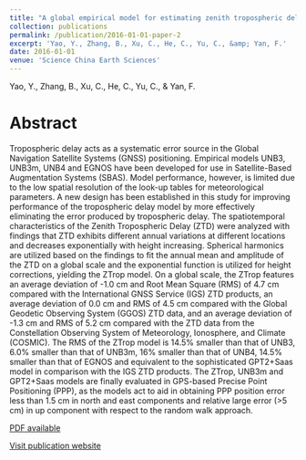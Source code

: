 ```yaml
---
title: "A global empirical model for estimating zenith tropospheric delay"
collection: publications
permalink: /publication/2016-01-01-paper-2
excerpt: 'Yao, Y., Zhang, B., Xu, C., He, C., Yu, C., &amp; Yan, F.'
date: 2016-01-01
venue: 'Science China Earth Sciences'
---
```

Yao, Y., Zhang, B., Xu, C., He, C., Yu, C., &amp; Yan, F.   


Abstract
=====
Tropospheric delay acts as a systematic error source in the Global Navigation Satellite Systems (GNSS) positioning. Empirical models UNB3, UNB3m, UNB4 and EGNOS have been developed for use in Satellite-Based Augmentation Systems (SBAS). Model performance, however, is limited due to the low spatial resolution of the look-up tables for meteorological parameters. A new design has been established in this study for improving performance of the tropospheric delay model by more effectively eliminating the error produced by tropospheric delay. The spatiotemporal characteristics of the Zenith Tropospheric Delay (ZTD) were analyzed with findings that ZTD exhibits different annual variations at different locations and decreases exponentially with height increasing. Spherical harmonics are utilized based on the findings to fit the annual mean and amplitude of the ZTD on a global scale and the exponential function is utilized for height corrections, yielding the ZTrop model. On a global scale, the ZTrop features an average deviation of -1.0 cm and Root Mean Square (RMS) of 4.7 cm compared with the International GNSS Service (IGS) ZTD products, an average deviation of 0.0 cm and RMS of 4.5 cm compared with the Global Geodetic Observing System (GGOS) ZTD data, and an average deviation of -1.3 cm and RMS of 5.2 cm compared with the ZTD data from the Constellation Observing System of Meteorology, Ionosphere, and Climate (COSMIC). The RMS of the ZTrop model is 14.5% smaller than that of UNB3, 6.0% smaller than that of UNB3m, 16% smaller than that of UNB4, 14.5% smaller than that of EGNOS and equivalent to the sophisticated GPT2+Saas model in comparison with the IGS ZTD products. The ZTrop, UNB3m and GPT2+Saas models are finally evaluated in GPS-based Precise Point Positioning (PPP), as the models act to aid in obtaining PPP position error less than 1.5 cm in north and east components and relative large error (>5 cm) in up component with respect to the random walk approach.  
  
[PDF available](/files/paper2.pdf)  

[Visit publication website](https://doi.org/10.1007/s11430-015-5173-8)
